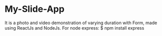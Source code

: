 # My-Slide-App
It is a photo and video demonstration of varying duration with Form, made using ReactJs and NodeJs.
For node express: $ npm install express
